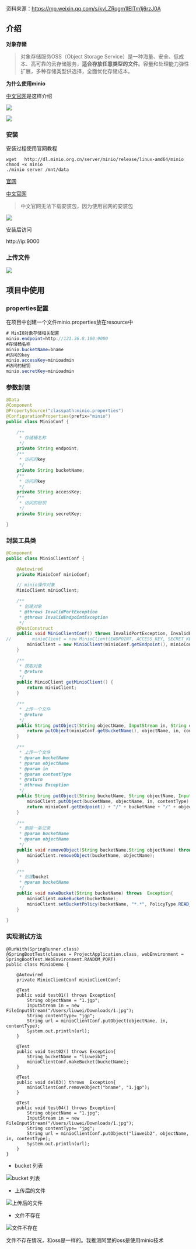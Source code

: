 资料来源：https://mp.weixin.qq.com/s/kvLZRqgm1lEITm1j6rzJ0A

## 介绍

**对象存储**

> 对象存储服务OSS（Object Storage Service）是一种海量、安全、低成本、高可靠的云存储服务，**适合存放任意类型的文件**。容量和处理能力弹性扩展，多种存储类型供选择，全面优化存储成本。

**为什么使用minio**

[中文官网](http://www.minio.org.cn/)是这样介绍

![](large/e6c9d24ely1h0pmax6z0dj22000p40wz.jpg)

![](large/e6c9d24ely1h0pmcmn3lpj21550u0diu.jpg)



### 安装

安装过程使用官网教程

~~~~shell
wget   http://dl.minio.org.cn/server/minio/release/linux-amd64/minio
chmod +x minio
./minio server /mnt/data
~~~~

[官网](https://min.io/)

[中文官网](http://www.minio.org.cn/)

> 中文官网无法下载安装包，因为使用官网的安装包

![](large/e6c9d24ely1h0pmi4bhv9j21hw0leady.jpg)

安装后访问

http://ip:9000

### 上传文件

![](large/e6c9d24ely1h0pmn7c2mbj20bo0pl3yu.jpg)

## 项目中使用

### properties配置

在项目中创建一个文件minio.properties放在resource中

```Java
# MinIO对象存储相关配置
minio.endpoint=http://121.36.8.180:9000
#存储桶名称
minio.bucketName=bname
#访问的key
minio.accessKey=minioadmin
#访问的秘钥
minio.secretKey=minioadmin
```

### 参数封装

~~~~java
@Data
@Component
@PropertySource("classpath:minio.properties")
@ConfigurationProperties(prefix="minio")
public class MinioConf {

    /**
     * 存储桶名称
     */
    private String endpoint;
    /**
     * 访问的key
     */
    private String bucketName;
    /**
     * 访问的key
     */
    private String accessKey;
    /**
     * 访问的秘钥
     */
    private String secretKey;

}
~~~~

### 封装工具类

```Java
@Component
public class MinioClientConf {

    @Autowired
    private MinioConf minioConf;

    // minio操作对象
    MinioClient minioClient;

    /**
     * 创建对象
     * @throws InvalidPortException
     * @throws InvalidEndpointException
     */
    @PostConstruct
    public void MinioClientConf() throws InvalidPortException, InvalidEndpointException {
//        minioClient = new MinioClient(ENDPOINT, ACCESS_KEY, SECRET_KEY);
        minioClient = new MinioClient(minioConf.getEndpoint(), minioConf.getAccessKey(), minioConf.getSecretKey());
    }

    /**
     * 获取对象
     * @return
     */
    public MinioClient getMinioClient() {
        return minioClient;
    }

    /**
     * 上传一个文件
     * @return
     */
    public String putObject(String objectName, InputStream in, String contentType) throws Exception {
        return putObject(minioConf.getBucketName(), objectName, in, contentType);
    }

    /**
     * 上传一个文件
     * @param bucketName
     * @param objectName
     * @param in
     * @param contentType
     * @return
     * @throws Exception
     */
    public String putObject(String bucketName, String objectName, InputStream in, String contentType) throws Exception {
        minioClient.putObject(bucketName, objectName, in, contentType);
        return minioConf.getEndpoint() + "/" + bucketName + "/" + objectName;
    }

    /**
     * 删除一条记录
     * @param bucketName
     * @param objectName
     */
    public void removeObject(String bucketName,String objectName) throws  Exception{
        minioClient.removeObject(bucketName, objectName);
    }

    /**
     * 创建bucket
     * @param bucketName
     */
    public void makeBucket(String bucketName) throws  Exception{
        minioClient.makeBucket(bucketName);
        minioClient.setBucketPolicy(bucketName, "*.*", PolicyType.READ_ONLY);
    }
    
}
```

### 实现测试方法

```
@RunWith(SpringRunner.class)
@SpringBootTest(classes = ProjectApplication.class, webEnvironment = SpringBootTest.WebEnvironment.RANDOM_PORT)
public class MinioDemo {

    @Autowired
    private MinioClientConf minioClientConf;

    @Test
    public void test01() throws Exception{
        String objectName = "1.jgp";
        InputStream in = new FileInputStream("/Users/liuwei/Downloads/1.jpg");
        String contentType= "jgp";
        String url = minioClientConf.putObject(objectName, in, contentType);
        System.out.println(url);
    }

    @Test
    public void test02() throws Exception{
        String bucketName = "liuweib2";
        minioClientConf.makeBucket(bucketName);
    }

    @Test
    public void del03() throws  Exception{
        minioClientConf.removeObject("bname", "1.jgp");
    }

    @Test
    public void test04() throws Exception{
        String objectName = "1.jpg";
        InputStream in = new FileInputStream("/Users/liuwei/Downloads/1.jpg");
        String contentType= "jpg";
        String url = minioClientConf.putObject("liuweib2", objectName, in, contentType);
        System.out.println(url);
    }
}
```

- bucket 列表

![bucket 列表](large/e6c9d24ely1h0potzdhz1j22dc0kagnp.jpg)

- 上传后的文件

![上传后的文件](large/e6c9d24ely1h0potzdhz1j22dc0kagnp.jpg)

- 文件不存在

![文件不存在](large/e6c9d24ely1h0pozsqlhrj21c60bq40j.jpg)

文件不存在情况，和oss是一样的。我推测阿里的oss是使用minio技术

